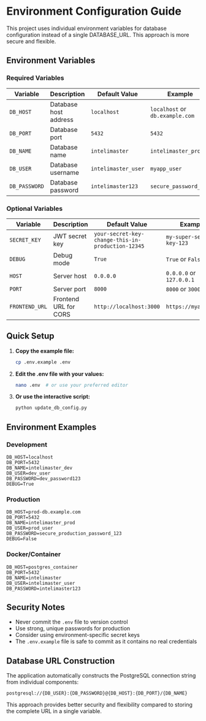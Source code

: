 # Environment Configuration Guide

This project uses individual environment variables for database configuration instead of a single DATABASE_URL. This approach is more secure and flexible.

## Environment Variables

### Required Variables

| Variable | Description | Default Value | Example |
|----------|-------------|---------------|---------|
| `DB_HOST` | Database host address | `localhost` | `localhost` or `db.example.com` |
| `DB_PORT` | Database port | `5432` | `5432` |
| `DB_NAME` | Database name | `intelimaster` | `intelimaster_prod` |
| `DB_USER` | Database username | `intelimaster_user` | `myapp_user` |
| `DB_PASSWORD` | Database password | `intelimaster123` | `secure_password_123` |

### Optional Variables

| Variable | Description | Default Value | Example |
|----------|-------------|---------------|---------|
| `SECRET_KEY` | JWT secret key | `your-secret-key-change-this-in-production-12345` | `my-super-secret-key-123` |
| `DEBUG` | Debug mode | `True` | `True` or `False` |
| `HOST` | Server host | `0.0.0.0` | `0.0.0.0` or `127.0.0.1` |
| `PORT` | Server port | `8000` | `8000` or `3000` |
| `FRONTEND_URL` | Frontend URL for CORS | `http://localhost:3000` | `https://myapp.com` |

## Quick Setup

1. **Copy the example file:**
   ```bash
   cp .env.example .env
   ```

2. **Edit the .env file with your values:**
   ```bash
   nano .env  # or use your preferred editor
   ```

3. **Or use the interactive script:**
   ```bash
   python update_db_config.py
   ```

## Environment Examples

### Development
```env
DB_HOST=localhost
DB_PORT=5432
DB_NAME=intelimaster_dev
DB_USER=dev_user
DB_PASSWORD=dev_password123
DEBUG=True
```

### Production
```env
DB_HOST=prod-db.example.com
DB_PORT=5432
DB_NAME=intelimaster_prod
DB_USER=prod_user
DB_PASSWORD=secure_production_password_123
DEBUG=False
```

### Docker/Container
```env
DB_HOST=postgres_container
DB_PORT=5432
DB_NAME=intelimaster
DB_USER=intelimaster_user
DB_PASSWORD=intelimaster123
```

## Security Notes

- Never commit the `.env` file to version control
- Use strong, unique passwords for production
- Consider using environment-specific secret keys
- The `.env.example` file is safe to commit as it contains no real credentials

## Database URL Construction

The application automatically constructs the PostgreSQL connection string from individual components:

```
postgresql://{DB_USER}:{DB_PASSWORD}@{DB_HOST}:{DB_PORT}/{DB_NAME}
```

This approach provides better security and flexibility compared to storing the complete URL in a single variable.


